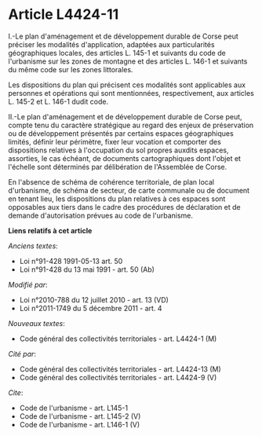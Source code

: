 # Article L4424-11

I.-Le plan d'aménagement et de développement durable de Corse peut préciser les modalités d'application, adaptées aux
particularités géographiques locales, des articles L. 145-1 et suivants du code de l'urbanisme sur les zones de montagne et
des articles L. 146-1 et suivants du même code sur les zones littorales. 

Les dispositions du plan qui précisent ces modalités sont applicables aux personnes et opérations qui sont mentionnées,
respectivement, aux articles L. 145-2 et L. 146-1 dudit code. 

II.-Le plan d'aménagement et de développement durable de Corse peut, compte tenu du caractère stratégique au regard des
enjeux de préservation ou de développement présentés par certains espaces géographiques limités, définir leur périmètre,
fixer leur vocation et comporter des dispositions relatives à l'occupation du sol propres auxdits espaces, assorties, le cas
échéant, de documents cartographiques dont l'objet et l'échelle sont déterminés par délibération de l'Assemblée de Corse. 

En l'absence de schéma de cohérence territoriale, de plan local d'urbanisme, de schéma de secteur, de carte communale ou de
document en tenant lieu, les dispositions du plan relatives à ces espaces sont opposables aux tiers dans le cadre des
procédures de déclaration et de demande d'autorisation prévues au code de l'urbanisme.

**Liens relatifs à cet article**

_Anciens textes_:

  - Loi n°91-428 1991-05-13 art. 50
  - Loi n°91-428 du 13 mai 1991 - art. 50 (Ab)

_Modifié par_:

  - Loi n°2010-788 du 12 juillet 2010 - art. 13 (VD)
  - Loi n°2011-1749 du 5 décembre 2011 - art. 4

_Nouveaux textes_:

  - Code général des collectivités territoriales - art. L4424-1 (M)

_Cité par_:

  - Code général des collectivités territoriales - art. L4424-13 (M)
  - Code général des collectivités territoriales - art. L4424-9 (V)

_Cite_:

  - Code de l'urbanisme - art. L145-1
  - Code de l'urbanisme - art. L145-2 (V)
  - Code de l'urbanisme - art. L146-1 (V)
